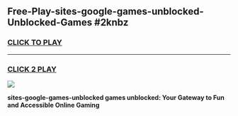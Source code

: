 
## Free-Play-sites-google-games-unblocked-Unblocked-Games #2knbz
<h3>
<a href="https://news.freeplayer.one?title=sites-google-games-unblocked&ref=8M">CLICK TO PLAY</a></h3>
<hr>

<h3>
<a href="https://news.freeplayer.one?title=sites-google-games-unblocked&ref=8M">CLICK 2 PLAY</a>
  
</h3>

<a href="https://news.freeplayer.one?title=sites-google-games-unblocked&ref=8M"><img src="https://clearcache.store/games.png"></a>


**sites-google-games-unblocked games unblocked: Your Gateway to Fun and Accessible Online Gaming**
